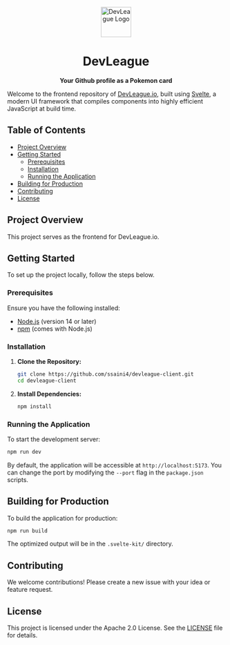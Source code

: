 <br /><br />

<p align="center">
<a href="https://devleague.io">
  <img src="https://devleague.io/logo.png" alt="DevLeague Logo" width="70">
</a>
</p>
<h1 align="center"><b>DevLeague</b></h1>
<p align="center"><b>Your Github profile as a Pokemon card</b></p>

Welcome to the frontend repository of [DevLeague.io](https://devleague.io), built using [Svelte](https://svelte.dev/), a modern UI framework that compiles components into highly efficient JavaScript at build time.



## Table of Contents

- [Project Overview](#project-overview)
- [Getting Started](#getting-started)
  - [Prerequisites](#prerequisites)
  - [Installation](#installation)
  - [Running the Application](#running-the-application)
- [Building for Production](#building-for-production)
- [Contributing](#contributing)
- [License](#license)

## Project Overview

This project serves as the frontend for DevLeague.io.

## Getting Started

To set up the project locally, follow the steps below.

### Prerequisites

Ensure you have the following installed:

- [Node.js](https://nodejs.org/) (version 14 or later)
- [npm](https://www.npmjs.com/) (comes with Node.js)

### Installation

1. **Clone the Repository:**

   ```bash
   git clone https://github.com/ssaini4/devleague-client.git
   cd devleague-client
   ```

2. **Install Dependencies:**

   ```bash
   npm install
   ```

### Running the Application

To start the development server:

```bash
npm run dev
```

By default, the application will be accessible at `http://localhost:5173`. You can change the port by modifying the `--port` flag in the `package.json` scripts.

## Building for Production

To build the application for production:

```bash
npm run build
```

The optimized output will be in the `.svelte-kit/` directory.

## Contributing

We welcome contributions! Please create a new issue with your idea or feature request.

## License

This project is licensed under the Apache 2.0 License. See the [LICENSE](LICENSE) file for details.
